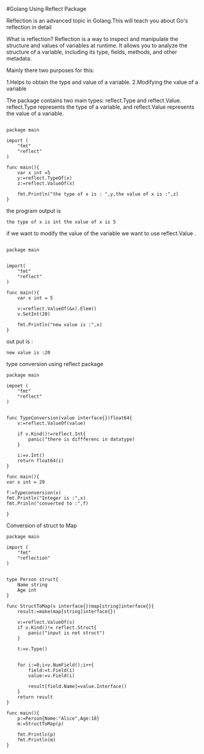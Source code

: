#Golang Using Reflect Package


Reflection is an advanced topic in Golang.This will teach you about Go's reflection in detail

What is reflection?
Reflection is a way to inspect and manipulate the structure and values of variables at runtime. It allows you to analyze the structure of a variable, including its type, fields, methods, and other metadata.

Mainly there two purposes for this:

1.Helps to obtain the type and value of a variable.
2.Modifying the value of a variable

The package contains two main types: reflect.Type and reflect.Value. reflect.Type represents the type of a variable, and reflect.Value represents the value of a variable.

```

package main

import (
    "fmt"
    "reflect"
)

func main(){
    var x int =5
    y:=reflect.TypeOf(x)
    z:=reflect.ValueOf(x)

    fmt.Println("the type of x is : ",y,the value of x is :",z)
}

```

the program output is 
```
the type of x is int the value of x is 5 

```


if we want to modify the value of the variable we want to use reflect.Value .


```

package main


import(
    "fmt"
    "reflect"
)

func main(){
    var x int = 5

    v:=reflect.ValueOf(&x).Elem()
    v.SetInt(20)

    fmt.Println("new value is :",x)
}
```
out put is :
```
new value is :20

```


type conversion using reflect package

```
package main

impoet (
    "fmt"
    "reflect"
)


func TypeConversion(value interface{})float64{
    v:=reflect.ValueOf(value)

    if v.Kind()!=reflect.Int{
        panic("there is diffferenc in datatype)
    }

    i:=v.Int()
    return float64(i)
}

func main(){
var x int = 29

f:=Typeconversion(x)
fmt.Println("Integer is :",x)
fmt.Prinln("converted to :",f)

}

```


Conversion of struct to Map

``` 
package main

import (
    "fmt"
    "reflection"
)


type Person struct{
    Name string
    Age int
}

func StructToMap(s interface{})map[string]interface{}{
    result:=make(map[string]interface{})

    v:=reflect.ValueOf(s)
    if v.Kind()!= reflect.Struct{
        panic("input is not struct")
    }

    t:=v.Type()


    for i:=0;i<v.NumField();i++{
        field:=t.Field(i)
        value:=v.Field(i)

        result[field.Name]=value.Interface()
    }
    return result
}

func main(){
    p:=Person{Name:"Alice",Age:18}
    m:=StructToMap(p)

    fmt.Println(p)
    fmt.Println(m)
}

```